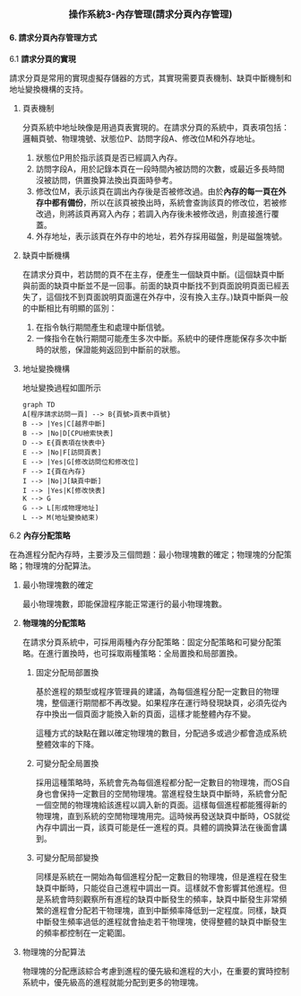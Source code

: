 ### <center>**操作系統3-內存管理(請求分頁內存管理)**</center>

#### 6. 請求分頁內存管理方式

6.1 **請求分頁的實現**

請求分頁是常用的實現虛擬存儲器的方式，其實現需要頁表機制、缺頁中斷機制和地址變換機構的支持。

1. 頁表機制

   分頁系統中地址映像是用過頁表實現的。在請求分頁的系統中，頁表項包括：邏輯頁號、物理塊號、狀態位P、訪問字段A、修改位M和外存地址。

   1. 狀態位P用於指示該頁是否已經調入內存。
   2. 訪問字段A，用於記錄本頁在一段時間內被訪問的次數，或最近多長時間沒被訪問，供置換算法換出頁面時參考。
   3. 修改位M，表示該頁在調出內存後是否被修改過。由於**內存的每一頁在外存中都有備份**，所以在該頁被換出時，系統會查詢該頁的修改位，若被修改過，則將該頁再寫入內存；若調入內存後未被修改過，則直接進行覆蓋。
   4. 外存地址，表示該頁在外存中的地址，若外存採用磁盤，則是磁盤塊號。

2. 缺頁中斷機構

   在請求分頁中，若訪問的頁不在主存，便產生一個缺頁中斷。(這個缺頁中斷與前面的缺頁中斷並不是一回事。前面的缺頁中斷找不到頁面說明頁面已經丟失了，這個找不到頁面說明頁面還在外存中，沒有換入主存。)缺頁中斷與一般的中斷相比有明顯的區別：

   1. 在指令執行期間產生和處理中斷信號。
   2. 一條指令在執行期間可能產生多次中斷。系統中的硬件應能保存多次中斷時的狀態，保證能夠返回到中斷前的狀態。

3. 地址變換機構

   地址變換過程如圖所示

   ```mermaid
   graph TD
   A[程序請求訪問一頁] --> B{頁號>頁表中頁號}
   B --> |Yes|C[越界中斷]
   B --> |No|D[CPU檢索快表]
   D --> E{頁表項在快表中}
   E --> |No|F[訪問頁表]
   E --> |Yes|G[修改訪問位和修改位]
   F --> I{頁在內存}
   I --> |No|J[缺頁中斷]
   I --> |Yes|K[修改快表]
   K --> G
   G --> L[形成物理地址]
   L --> M(地址變換結束)
   ```

6.2 **內存分配策略**

在為進程分配內存時，主要涉及三個問題：最小物理塊數的確定；物理塊的分配策略；物理塊的分配算法。

1. 最小物理塊數的確定

   最小物理塊數，即能保證程序能正常運行的最小物理塊數。

2. **物理塊的分配策略**

   在請求分頁系統中，可採用兩種內存分配策略：固定分配策略和可變分配策略。在進行置換時，也可採取兩種策略：全局置換和局部置換。

   1. 固定分配局部置換

      基於進程的類型或程序管理員的建議，為每個進程分配一定數目的物理塊，整個運行期間都不再改變。如果程序在運行時發現缺頁，必須先從內存中換出一個頁面才能換入新的頁面，這樣才能整體內存不變。

      這種方式的缺點在難以確定物理塊的數目，分配過多或過少都會造成系統整體效率的下降。

   2. 可變分配全局置換

      採用這種策略時，系統會先為每個進程都分配一定數目的物理塊，而OS自身也會保持一定數目的空閒物理塊。當進程發生缺頁中斷時，系統會分配一個空閒的物理塊給該進程以調入新的頁面。這樣每個進程都能獲得新的物理塊，直到系統的空閒物理塊用完。這時候再發送缺頁中斷時，OS就從內存中調出一頁，該頁可能是任一進程的頁。具體的調換算法在後面會講到。

   3. 可變分配局部變換

      同樣是系統在一開始為每個進程分配一定數目的物理塊，但是進程在發生缺頁中斷時，只能從自己進程中調出一頁。這樣就不會影響其他進程。但是系統會時刻觀察所有進程的缺頁中斷發生的頻率，缺頁中斷發生非常頻繁的進程會分配若干物理塊，直到中斷頻率降低到一定程度。同樣，缺頁中斷發生頻率過低的進程就會抽走若干物理塊，使得整體的缺頁中斷發生的頻率都控制在一定範圍。

3. 物理塊的分配算法

   物理塊的分配應該綜合考慮到進程的優先級和進程的大小，在重要的實時控制系統中，優先級高的進程就能分配到更多的物理塊。